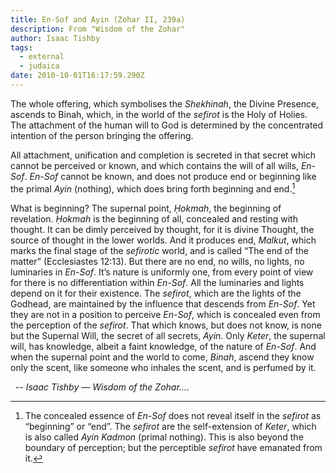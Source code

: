 ```yaml
---
title: En-Sof and Ayin (Zohar II, 239a)
description: From "Wisdom of the Zohar"
author: Isaac Tishby
tags:
  - external
  - judaica
date: 2010-10-01T16:17:59.290Z
---
```


The whole offering, which symbolises the _Shekhinah_, the Divine Presence, ascends to Binah, which, in the world of the _sefirot_ is the Holy of Holies. The attachment of the human will to God is determined by the concentrated intention of the person bringing the offering.

All attachment, unification and completion is secreted in that secret which cannot be perceived or known, and which contains the will of all wills, _En-Sof_. _En-Sof_ cannot be known, and does not produce end or beginning like the primal _Ayin_ (nothing), which does bring forth beginning and end.[^4]

What is beginning? The supernal point, _Ḥokmah_, the beginning of revelation. _Ḥokmah_ is the beginning of all, concealed and resting with thought. It can be dimly perceived by thought, for it is divine Thought, the source of thought in the lower worlds. And it produces end, _Malkut_, which marks the final stage of the _sefirotic_ world, and is called “The end of the matter” (Ecclesiastes 12:13). But there are no end, no wills, no lights, no luminaries in _En-Sof_. It’s nature is uniformly one, from every point of view for there is no differentiation within _En-Sof_. All the luminaries and lights depend on it for their existence. The _sefirot_, which are the lights of the Godhead, are maintained by the influence that descends from _En-Sof_. Yet they are not in a position to perceive _En-Sof_, which is concealed even from the perception of the _sefirot_. That which knows, but does not know, is none but the Supernal Will, the secret of all secrets, _Ayin_. Only _Keter_, the supernal will, has knowledge, albeit a faint knowledge, of the nature of _En-Sof_. And when the supernal point and the world to come, _Binah_, ascend they know only the scent, like someone who inhales the scent, and is perfumed by it.

&nbsp;&nbsp;_-- Isaac Tishby &mdash; Wisdom of the Zohar...._

[^4]: The concealed essence of _En-Sof_ does not reveal itself in the _sefirot_ as “beginning” or “end”. The _sefirot_ are the self-extension of _Keter_, which is also called _Ayin Kadmon_ (primal nothing). This is also beyond the boundary of perception; but the perceptible _sefirot_ have emanated from it.</span>
